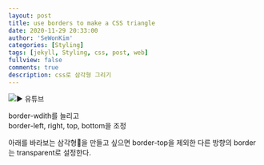 ```yaml
---
layout: post
title: use borders to make a CSS triangle
date: 2020-11-29 20:33:00
author: 'SeWonKim'
categories: [Styling]
tags: [jekyll, Styling, css, post, web]
fullview: false
comments: true
description: css로 삼각형 그리기
---
```


![▶ 유튜브](https://youtu.be/fFJH6dguuqo?t=402)

border-wdith를 늘리고  
border-left, right, top, bottom을 조정

아래를 바라보는 삼각형🔻을 만들고 싶으면 border-top을 제외한 다른 방향의 border는 transparent로 설정한다.
